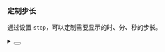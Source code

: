 ### 定制步长

通过设置 `step`，可以定制需要显示的时、分、秒的步长。

<div class="cell-demo vp-raw">
  <yc-time-picker
    defaultValue="10:25:30"
    :step="{
      hour: 2,
      minute: 5,
      second: 10,
    }"
    style="width: 194px;" />
</div>

<details>
<summary>
 <button class="code-btn"  >
    <icon-code />
 </button>
</summary>

```vue
<template>
  <yc-time-picker
    defaultValue="10:25:30"
    :step="{
      hour: 2,
      minute: 5,
      second: 10,
    }"
    style="width: 194px;" />
</template>
```

</details>
